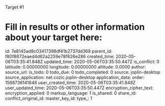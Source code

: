 Target #1

# Fill in results or other information about your target here: 

id: 7e8145ad8c03417398df41b2737dd369
parent_id: f80f8672eaed4d62a2259e78f826e286
created_time: 2020-05-06T03:35:41.848Z
updated_time: 2020-05-06T03:35:50.447Z
is_conflict: 0
latitude: 0.00000000
longitude: 0.00000000
altitude: 0.0000
author: 
source_url: 
is_todo: 0
todo_due: 0
todo_completed: 0
source: joplin-desktop
source_application: net.cozic.joplin-desktop
application_data: 
order: 1588736141848
user_created_time: 2020-05-06T03:35:41.848Z
user_updated_time: 2020-05-06T03:35:50.447Z
encryption_cipher_text: 
encryption_applied: 0
markup_language: 1
is_shared: 0
share_id: 
conflict_original_id: 
master_key_id: 
type_: 1